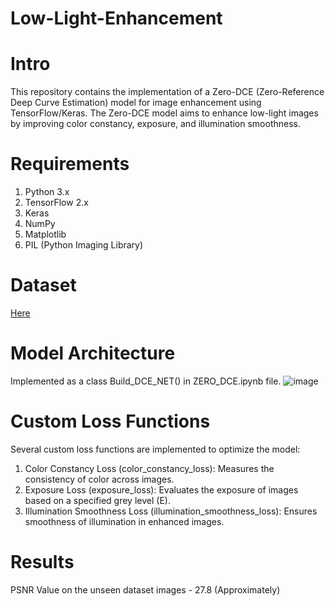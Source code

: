 # Low-Light-Enhancement

# Intro
This repository contains the implementation of a Zero-DCE (Zero-Reference Deep Curve Estimation) model for image enhancement using TensorFlow/Keras. The Zero-DCE model aims to enhance low-light images by improving color constancy, exposure, and illumination smoothness.

# Requirements
1. Python 3.x
2. TensorFlow 2.x
3. Keras
4. NumPy
5. Matplotlib
6. PIL (Python Imaging Library)

# Dataset
[Here](https://www.kaggle.com/datasets/soumikrakshit/lol-dataset)

# Model Architecture
Implemented as a class Build_DCE_NET() in ZERO_DCE.ipynb file.
![image](https://github.com/palswayam5/Low-Light-Enhancement/assets/97727708/6cb69ead-ffae-4627-8c3b-4d65d13fdc6c)

# Custom Loss Functions
Several custom loss functions are implemented to optimize the model:

1. Color Constancy Loss (color_constancy_loss): Measures the consistency of color across images.
2. Exposure Loss (exposure_loss): Evaluates the exposure of images based on a specified grey level (E).
3. Illumination Smoothness Loss (illumination_smoothness_loss): Ensures smoothness of illumination in enhanced images.

# Results
PSNR Value on the unseen dataset images - 27.8 (Approximately)

   
